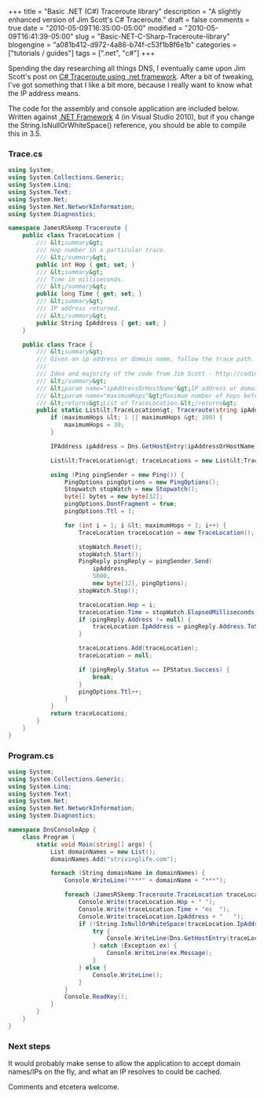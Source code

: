 +++
title = "Basic .NET (C#) Traceroute library"
description = "A slightly enhanced version of Jim Scott's C# Traceroute."
draft = false
comments = true
date = "2010-05-09T16:35:00-05:00"
modified = "2010-05-09T16:41:39-05:00"
slug = "Basic-NET-C-Sharp-Traceroute-library"
blogengine = "a081b412-d972-4a86-b74f-c53f1b8f6e1b"
categories = ["tutorials / guides"]
tags = [".net", "c#"]
+++

<p>Spending the day researching all things DNS, I eventually came upon Jim Scott's post on <a rel="external" href="http://coding.infoconex.com/post/C-Traceroute-using-net-framework.aspx">C# Traceroute using .net framework</a>. After a bit of tweaking, I've got something that I like a bit more, because I really want to know what the IP address means.</p>
<p>The code for the assembly and console application are included below. Written against <a rel="external" href="http://smallestdotnet.com/">.NET Framework</a> 4 (in Visual Studio 2010), but if you change the String.IsNullOrWhiteSpace() reference, you should be able to compile this in 3.5.</p>
<h3>Trace.cs</h3>

```csharp
using System;
using System.Collections.Generic;
using System.Linq;
using System.Text;
using System.Net;
using System.Net.NetworkInformation;
using System.Diagnostics;

namespace JamesRSkemp.Traceroute {
	public class TraceLocation {
		/// &lt;summary&gt;
		/// Hop number in a particular trace.
		/// &lt;/summary&gt;
		public int Hop { get; set; }
		/// &lt;summary&gt;
		/// Time in milliseconds.
		/// &lt;/summary&gt;
		public long Time { get; set; }
		/// &lt;summary&gt;
		/// IP address returned.
		/// &lt;/summary&gt;
		public String IpAddress { get; set; }
	}

	public class Trace {
		/// &lt;summary&gt;
		/// Given an ip address or domain name, follow the trace path.
		///
		/// Idea and majority of the code from Jim Scott - http://coding.infoconex.com/post/C-Traceroute-using-net-framework.aspx
		/// &lt;/summary&gt;
		/// &lt;param name="ipAddressOrHostName"&gt;IP address or domain name to trace.&lt;/param&gt;
		/// &lt;param name="maximumHops"&gt;Maximum number of hops before quitting.&lt;/param&gt;
		/// &lt;returns&gt;List of TraceLocation.&lt;/returns&gt;
		public static List&lt;TraceLocation&gt; Traceroute(string ipAddressOrHostName, int maximumHops) {
			if (maximumHops &lt; 1 || maximumHops &gt; 100) {
				maximumHops = 30;
			}

			IPAddress ipAddress = Dns.GetHostEntry(ipAddressOrHostName).AddressList[0];

			List&lt;TraceLocation&gt; traceLocations = new List&lt;TraceLocation&gt;();

			using (Ping pingSender = new Ping()) {
				PingOptions pingOptions = new PingOptions();
				Stopwatch stopWatch = new Stopwatch();
				byte[] bytes = new byte[32];
				pingOptions.DontFragment = true;
				pingOptions.Ttl = 1;

				for (int i = 1; i &lt; maximumHops + 1; i++) {
					TraceLocation traceLocation = new TraceLocation();

					stopWatch.Reset();
					stopWatch.Start();
					PingReply pingReply = pingSender.Send(
						ipAddress,
						5000,
						new byte[32], pingOptions);
					stopWatch.Stop();

					traceLocation.Hop = i;
					traceLocation.Time = stopWatch.ElapsedMilliseconds;
					if (pingReply.Address != null) {
						traceLocation.IpAddress = pingReply.Address.ToString();
					}

					traceLocations.Add(traceLocation);
					traceLocation = null;

					if (pingReply.Status == IPStatus.Success) {
						break;
					}
					pingOptions.Ttl++;
				}
			}
			return traceLocations;
		}
	}
}
```

<h3>Program.cs</h3>

```csharp
using System;
using System.Collections.Generic;
using System.Linq;
using System.Text;
using System.Net;
using System.Net.NetworkInformation;
using System.Diagnostics;

namespace DnsConsoleApp {
	class Program {
		static void Main(string[] args) {
			List domainNames = new List();
			domainNames.Add("strivinglife.com");

			foreach (String domainName in domainNames) {
				Console.WriteLine("***" + domainName + "***");

				foreach (JamesRSkemp.Traceroute.TraceLocation traceLocation in JamesRSkemp.Traceroute.Trace.Traceroute(domainName)) {
					Console.Write(traceLocation.Hop + "	");
					Console.Write(traceLocation.Time + "ms	");
					Console.Write(traceLocation.IpAddress + "	");
					if (!String.IsNullOrWhiteSpace(traceLocation.IpAddress) &amp;&amp; !traceLocation.IpAddress.StartsWith("10.") &amp;&amp; !traceLocation.IpAddress.StartsWith("192.")) {
						try {
							Console.WriteLine(Dns.GetHostEntry(traceLocation.IpAddress).HostName.ToString());
						} catch (Exception ex) {
							Console.WriteLine(ex.Message);
						}
					} else {
						Console.WriteLine();
					}
				}
				Console.ReadKey();
			}
		}
	}
}
```

<h3>Next steps</h3>
<p>It would probably make sense to allow the application to accept domain names/IPs on the fly, and what an IP resolves to could be cached.</p>
<p>Comments and etcetera welcome.</p>
